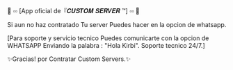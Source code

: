 🔑 ▫️▫️ [App oficial de『𝑪𝑼𝑺𝑻𝑶𝑴 𝑺𝑬𝑹𝑽𝑬𝑹 ™] ▫️▫️ 🔑 

Si aun no haz contratado Tu server Puedes hacer en la opcion de whatsapp.

[Para soporte y servicio tecnico Puedes comunicarte con la opcion de WHATSAPP Enviando la palabra : "Hola Kirbi". Soporte tecnico 24/7.]

✨Gracias! por Contratar Custom Servers.✨
